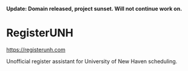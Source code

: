 **Update: Domain released, project sunset. Will not continue work on.**


# RegisterUNH

https://registerunh.com

Unofficial register assistant for University of New Haven scheduling.

